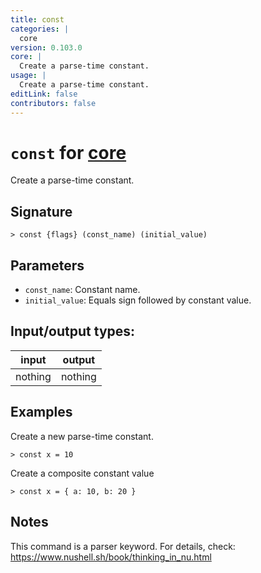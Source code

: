 ```yaml
---
title: const
categories: |
  core
version: 0.103.0
core: |
  Create a parse-time constant.
usage: |
  Create a parse-time constant.
editLink: false
contributors: false
---
```

<!-- This file is automatically generated. Please edit the command in https://github.com/nushell/nushell instead. -->

# `const` for [core](/commands/categories/core.md)

<div class='command-title'>Create a parse-time constant.</div>

## Signature

```> const {flags} (const_name) (initial_value)```

## Parameters

 -  `const_name`: Constant name.
 -  `initial_value`: Equals sign followed by constant value.


## Input/output types:

| input   | output  |
| ------- | ------- |
| nothing | nothing |

## Examples

Create a new parse-time constant.
```nu
> const x = 10

```

Create a composite constant value
```nu
> const x = { a: 10, b: 20 }

```

## Notes
This command is a parser keyword. For details, check:
  https://www.nushell.sh/book/thinking_in_nu.html